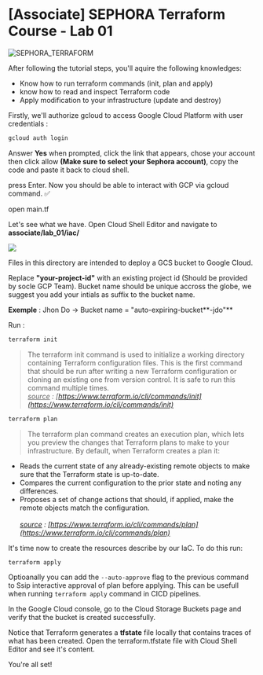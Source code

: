 # [Associate] SEPHORA Terraform Course - Lab 01

![SEPHORA_TERRAFORM](https://storage.googleapis.com/s4a-shared-terraform-gcs-lab-materials/sephora_terraform_bw.png)

After following the tutorial steps, you'll aquire the following knowledges:
- Know how to run terraform commands (init, plan and apply)
- know how to read and inspect Terraform code
- Apply modification to your infrastructure (update and destroy)


Firstly, we'll authorize gcloud to access Google Cloud Platform with user credentials :

```bash
gcloud auth login
```

Answer **Yes** when prompted, click the link that appears, chose your account then click allow **(Make sure to select your Sephora account)**, copy the code and paste it back to cloud shell.

press Enter. Now you should be able to interact with GCP via gcloud command. :white_check_mark:

<walkthrough-editor-select-line filePath="associate/lab_01/iac/main.tf" startLine="0" endLine="1">open main.tf</walkthrough-editor-select-line>

Let's see what we have. Open Cloud Shell Editor and navigate to **associate/lab_01/iac/**

![](https://storage.googleapis.com/s4a-shared-terraform-gcs-lab-materials/cloudshell_editor.png)

Files in this directory are intended to deploy a GCS bucket to Google Cloud.

Replace **"your-project-id"** with an existing project id (Should be provided by socle GCP Team).
Bucket name should be unique accross the globe, we suggest you add your intials as suffix to the bucket name.

__Exemple__ : Jhon Do -> Bucket name = "auto-expiring-bucket**-jdo"**

Run :
```bash
terraform init
```
>The terraform init command is used to initialize a working directory containing Terraform configuration files. This is the first command that should be run after writing a new Terraform configuration or cloning an existing one from version control. It is safe to run this command multiple times.  
<em><u>source</u> :  [https://www.terraform.io/cli/commands/init](https://www.terraform.io/cli/commands/init)</em>

```bash
terraform plan
```
> The terraform plan command creates an execution plan, which lets you preview the changes that Terraform plans to make to your infrastructure. By default, when Terraform creates a plan it:
- Reads the current state of any already-existing remote objects to make sure that the Terraform state is up-to-date.  
- Compares the current configuration to the prior state and noting any differences.
- Proposes a set of change actions that should, if applied, make the remote objects match the configuration.
</br><br>
<em><u>source</u> :  [https://www.terraform.io/cli/commands/plan](https://www.terraform.io/cli/commands/plan)</em>

It's time now to create the resources describe by our IaC. To do this run:
```bash
terraform apply
```
Optioanally you can add the `--auto-approve` flag to the previous command to Ssip interactive approval of plan before applying. This can be usefull when running `terraform apply` command in CICD pipelines.

In the Google Cloud console, go to the Cloud Storage Buckets page and verify that the bucket is created successfully.

Notice that Terraform generates a **tfstate** file locally that contains traces of what has been created. Open the terraform.tfstate file with Cloud Shell Editor and see it's content.

<walkthrough-conclusion-trophy></walkthrough-conclusion-trophy>

You're all set!
